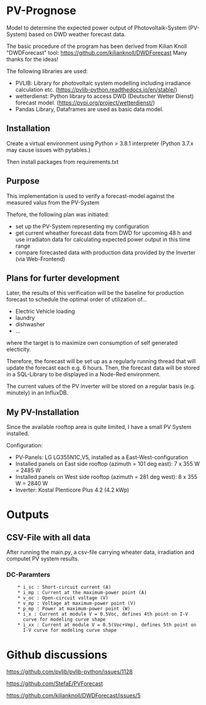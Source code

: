 # PV-Prognose
Model to determine the expected power output of Photovoltaik-System (PV-System) based on DWD weather forecast data.


The basic procedure of the program has been derived from Kilian Knoll "DWDForecast" tool: 
https://github.com/kilianknoll/DWDForecast
Many thanks for the ideas!


The following libraries are used:
- PVLIB: Library for photovoltaic system modelling including irradiance calculation etc. (https://pvlib-python.readthedocs.io/en/stable/)
- wetterdienst: Python library to access DWD (Deutscher Wetter Dienst) forecast model. (https://pypi.org/project/wetterdienst/)
- Pandas Library, Dataframes are used as basic data model.

## Installation

Create a virtual environment using Python > 3.8.1 interpreter (Python 3.7.x  may cause issues with pytables.)

Then install packages from requirements.txt

## Purpose
This implementation is used to verify a forecast-model against the measured valus from the PV-System

Thefore, the following plan was initiated:
- set up the PV-System representing my configuration
- get current wheather forecast data from DWD for upcoming 48 h and use irradiaton data for calculating expected power output in this time range
- compare forecasted data with production data provided by the Inverter (via Web-Frontend)

## Plans for furter development

Later, the results of this verification will be the baseline for production forecast to schedule the optimal order of utilization of...
- Electric Vehicle loading
- laundry
- dishwasher
- ...

where the target is to maximize own consumption of self generated electicity.

Therefore, the forecast will be set up as a regularly running thread that will update the forecast each e.g. 6 hours.
Then, the forecast data will be stored in a SQL-Library to be displayed in a Node-Red environment.

The current values of the PV inverter will be stored on a regular basis (e.g. minutely) in an InfluxDB.


## My PV-Installation

Since the available rooftop area is quite limited, I have a small PV System installed.

Configuration:
- PV-Panels: LG LG355N1C,V5, installed as a East-West-configuration
- Installed panels on East side rooftop (azimuth = 101 deg east): 7 x 355 W = 2485 W
- Installed panels on West side rooftop (azimuth = 281 deg west): 8 x 355 W = 2840 W
- Inverter: Kostal Plenticore Plus 4.2 (4.2 kWp)



# Outputs
## CSV-File with all data

After running the main.py, a csv-file carrying wheater data, irradiation and computet PV system results.


### DC-Paramters

        * i_sc : Short-circuit current (A)
        * i_mp : Current at the maximum-power point (A)
        * v_oc : Open-circuit voltage (V)
        * v_mp : Voltage at maximum-power point (V)
        * p_mp : Power at maximum-power point (W)
        * i_x : Current at module V = 0.5Voc, defines 4th point on I-V
          curve for modeling curve shape
        * i_xx : Current at module V = 0.5(Voc+Vmp), defines 5th point on
          I-V curve for modeling curve shape

# Github discussions
https://github.com/pvlib/pvlib-python/issues/1128

https://github.com/StefaE/PVForecast

https://github.com/kilianknoll/DWDForecast/issues/5
